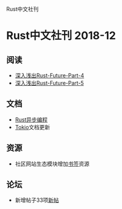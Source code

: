 <div id="lanmu">
    <div id="word">Rust中文社刊</div>
</div>

# Rust中文社刊 2018-12

## 阅读

- [深入浅出Rust-Future-Part-4](https://rustlang-cn.org//read/rust/2018/深入浅出Rust-Future-Part-4.html)
- [深入浅出Rust-Future-Part-5](https://rustlang-cn.org//read/rust/2018/深入浅出Rust-Future-Part-5.html)

## 文档

- [Rust异步编程](https://rustlang-cn.org/rust/async-rust/)
- [Tokio](https://rustlang-cn.org/server/tokio/)文档更新

## 资源

- 社区网站生态模块增加[书签](https://rustlang-cn.org/resourse/mark/)资源

## 论坛

- 新增帖子33项[新帖](https://github.com/rustlang-cn/forum/issues)